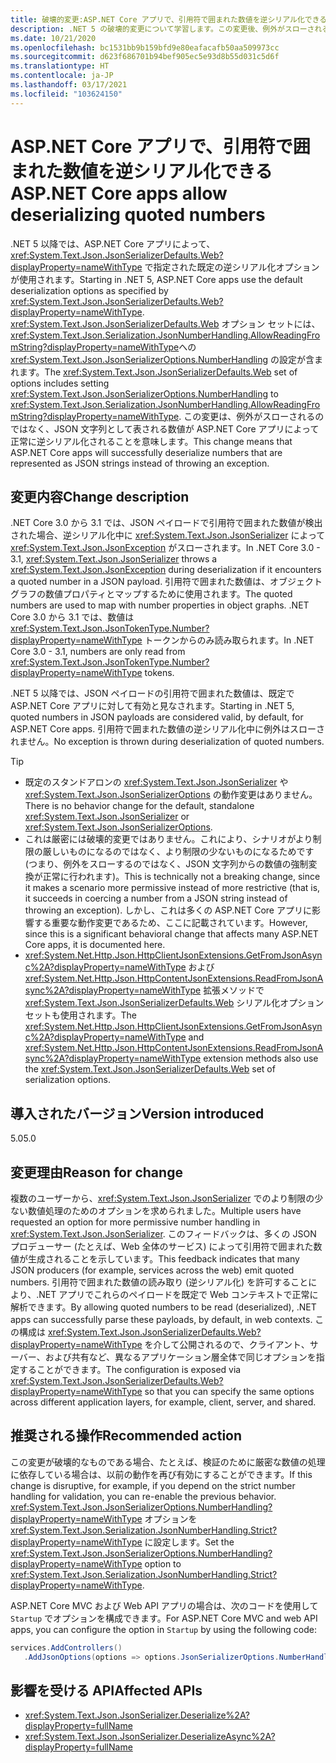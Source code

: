 ```yaml
---
title: 破壊的変更:ASP.NET Core アプリで、引用符で囲まれた数値を逆シリアル化できる
description: .NET 5 の破壊的変更について学習します。この変更後、例外がスローされるのではなく、JSON 文字列として表される数値が ASP.NET Core アプリによって正常に逆シリアル化されるようになります。
ms.date: 10/21/2020
ms.openlocfilehash: bc1531bb9b159bfd9e80eafacafb50aa509973cc
ms.sourcegitcommit: d623f686701b94bef905ec5e93d8b55d031c5d6f
ms.translationtype: HT
ms.contentlocale: ja-JP
ms.lasthandoff: 03/17/2021
ms.locfileid: "103624150"
---
```

# <a name="aspnet-core-apps-allow-deserializing-quoted-numbers"></a><span data-ttu-id="c40a9-103">ASP.NET Core アプリで、引用符で囲まれた数値を逆シリアル化できる</span><span class="sxs-lookup"><span data-stu-id="c40a9-103">ASP.NET Core apps allow deserializing quoted numbers</span></span>

<span data-ttu-id="c40a9-104">.NET 5 以降では、ASP.NET Core アプリによって、<xref:System.Text.Json.JsonSerializerDefaults.Web?displayProperty=nameWithType> で指定された既定の逆シリアル化オプションが使用されます。</span><span class="sxs-lookup"><span data-stu-id="c40a9-104">Starting in .NET 5, ASP.NET Core apps use the default deserialization options as specified by <xref:System.Text.Json.JsonSerializerDefaults.Web?displayProperty=nameWithType>.</span></span> <span data-ttu-id="c40a9-105"><xref:System.Text.Json.JsonSerializerDefaults.Web> オプション セットには、<xref:System.Text.Json.Serialization.JsonNumberHandling.AllowReadingFromString?displayProperty=nameWithType>への <xref:System.Text.Json.JsonSerializerOptions.NumberHandling> の設定が含まれます。</span><span class="sxs-lookup"><span data-stu-id="c40a9-105">The <xref:System.Text.Json.JsonSerializerDefaults.Web> set of options includes setting <xref:System.Text.Json.JsonSerializerOptions.NumberHandling> to <xref:System.Text.Json.Serialization.JsonNumberHandling.AllowReadingFromString?displayProperty=nameWithType>.</span></span> <span data-ttu-id="c40a9-106">この変更は、例外がスローされるのではなく、JSON 文字列として表される数値が ASP.NET Core アプリによって正常に逆シリアル化されることを意味します。</span><span class="sxs-lookup"><span data-stu-id="c40a9-106">This change means that ASP.NET Core apps will successfully deserialize numbers that are represented as JSON strings instead of throwing an exception.</span></span>

## <a name="change-description"></a><span data-ttu-id="c40a9-107">変更内容</span><span class="sxs-lookup"><span data-stu-id="c40a9-107">Change description</span></span>

<span data-ttu-id="c40a9-108">.NET Core 3.0 から 3.1 では、JSON ペイロードで引用符で囲まれた数値が検出された場合、逆シリアル化中に <xref:System.Text.Json.JsonSerializer> によって <xref:System.Text.Json.JsonException> がスローされます。</span><span class="sxs-lookup"><span data-stu-id="c40a9-108">In .NET Core 3.0 - 3.1, <xref:System.Text.Json.JsonSerializer> throws a <xref:System.Text.Json.JsonException> during deserialization if it encounters a quoted number in a JSON payload.</span></span> <span data-ttu-id="c40a9-109">引用符で囲まれた数値は、オブジェクト グラフの数値プロパティとマップするために使用されます。</span><span class="sxs-lookup"><span data-stu-id="c40a9-109">The quoted numbers are used to map with number properties in object graphs.</span></span> <span data-ttu-id="c40a9-110">.NET Core 3.0 から 3.1 では、数値は <xref:System.Text.Json.JsonTokenType.Number?displayProperty=nameWithType> トークンからのみ読み取られます。</span><span class="sxs-lookup"><span data-stu-id="c40a9-110">In .NET Core 3.0 - 3.1, numbers are only read from <xref:System.Text.Json.JsonTokenType.Number?displayProperty=nameWithType> tokens.</span></span>

<span data-ttu-id="c40a9-111">.NET 5 以降では、JSON ペイロードの引用符で囲まれた数値は、既定で ASP.NET Core アプリに対して有効と見なされます。</span><span class="sxs-lookup"><span data-stu-id="c40a9-111">Starting in .NET 5, quoted numbers in JSON payloads are considered valid, by default, for ASP.NET Core apps.</span></span> <span data-ttu-id="c40a9-112">引用符で囲まれた数値の逆シリアル化中に例外はスローされません。</span><span class="sxs-lookup"><span data-stu-id="c40a9-112">No exception is thrown during deserialization of quoted numbers.</span></span>

> [!TIP]
>
> - <span data-ttu-id="c40a9-113">既定のスタンドアロンの <xref:System.Text.Json.JsonSerializer> や <xref:System.Text.Json.JsonSerializerOptions> の動作変更はありません。</span><span class="sxs-lookup"><span data-stu-id="c40a9-113">There is no behavior change for the default, standalone <xref:System.Text.Json.JsonSerializer> or <xref:System.Text.Json.JsonSerializerOptions>.</span></span>
> - <span data-ttu-id="c40a9-114">これは厳密には破壊的変更ではありません。これにより、シナリオがより制限の厳しいものになるのではなく、より制限の少ないものになるためです (つまり、例外をスローするのではなく、JSON 文字列からの数値の強制変換が正常に行われます)。</span><span class="sxs-lookup"><span data-stu-id="c40a9-114">This is technically not a breaking change, since it makes a scenario more permissive instead of more restrictive (that is, it succeeds in coercing a number from a JSON string instead of throwing an exception).</span></span> <span data-ttu-id="c40a9-115">しかし、これは多くの ASP.NET Core アプリに影響する重要な動作変更であるため、ここに記載されています。</span><span class="sxs-lookup"><span data-stu-id="c40a9-115">However, since this is a significant behavioral change that affects many ASP.NET Core apps, it is documented here.</span></span>
> - <span data-ttu-id="c40a9-116"><xref:System.Net.Http.Json.HttpClientJsonExtensions.GetFromJsonAsync%2A?displayProperty=nameWithType> および <xref:System.Net.Http.Json.HttpContentJsonExtensions.ReadFromJsonAsync%2A?displayProperty=nameWithType> 拡張メソッドで <xref:System.Text.Json.JsonSerializerDefaults.Web> シリアル化オプション セットも使用されます。</span><span class="sxs-lookup"><span data-stu-id="c40a9-116">The <xref:System.Net.Http.Json.HttpClientJsonExtensions.GetFromJsonAsync%2A?displayProperty=nameWithType> and <xref:System.Net.Http.Json.HttpContentJsonExtensions.ReadFromJsonAsync%2A?displayProperty=nameWithType> extension methods also use the <xref:System.Text.Json.JsonSerializerDefaults.Web> set of serialization options.</span></span>

## <a name="version-introduced"></a><span data-ttu-id="c40a9-117">導入されたバージョン</span><span class="sxs-lookup"><span data-stu-id="c40a9-117">Version introduced</span></span>

<span data-ttu-id="c40a9-118">5.0</span><span class="sxs-lookup"><span data-stu-id="c40a9-118">5.0</span></span>

## <a name="reason-for-change"></a><span data-ttu-id="c40a9-119">変更理由</span><span class="sxs-lookup"><span data-stu-id="c40a9-119">Reason for change</span></span>

<span data-ttu-id="c40a9-120">複数のユーザーから、<xref:System.Text.Json.JsonSerializer> でのより制限の少ない数値処理のためのオプションを求められました。</span><span class="sxs-lookup"><span data-stu-id="c40a9-120">Multiple users have requested an option for more permissive number handling in <xref:System.Text.Json.JsonSerializer>.</span></span> <span data-ttu-id="c40a9-121">このフィードバックは、多くの JSON プロデューサー (たとえば、Web 全体のサービス) によって引用符で囲まれた数値が生成されることを示しています。</span><span class="sxs-lookup"><span data-stu-id="c40a9-121">This feedback indicates that many JSON producers (for example, services across the web) emit quoted numbers.</span></span> <span data-ttu-id="c40a9-122">引用符で囲まれた数値の読み取り (逆シリアル化) を許可することにより、.NET アプリでこれらのペイロードを既定で Web コンテキストで正常に解析できます。</span><span class="sxs-lookup"><span data-stu-id="c40a9-122">By allowing quoted numbers to be read (deserialized), .NET apps can successfully parse these payloads, by default, in web contexts.</span></span> <span data-ttu-id="c40a9-123">この構成は <xref:System.Text.Json.JsonSerializerDefaults.Web?displayProperty=nameWithType> を介して公開されるので、クライアント、サーバー、および共有など、異なるアプリケーション層全体で同じオプションを指定することができます。</span><span class="sxs-lookup"><span data-stu-id="c40a9-123">The configuration is exposed via <xref:System.Text.Json.JsonSerializerDefaults.Web?displayProperty=nameWithType> so that you can specify the same options across different application layers, for example, client, server, and shared.</span></span>

## <a name="recommended-action"></a><span data-ttu-id="c40a9-124">推奨される操作</span><span class="sxs-lookup"><span data-stu-id="c40a9-124">Recommended action</span></span>

<span data-ttu-id="c40a9-125">この変更が破壊的なものである場合、たとえば、検証のために厳密な数値の処理に依存している場合は、以前の動作を再び有効にすることができます。</span><span class="sxs-lookup"><span data-stu-id="c40a9-125">If this change is disruptive, for example, if you depend on the strict number handling for validation, you can re-enable the previous behavior.</span></span> <span data-ttu-id="c40a9-126"><xref:System.Text.Json.JsonSerializerOptions.NumberHandling?displayProperty=nameWithType> オプションを <xref:System.Text.Json.Serialization.JsonNumberHandling.Strict?displayProperty=nameWithType> に設定します。</span><span class="sxs-lookup"><span data-stu-id="c40a9-126">Set the <xref:System.Text.Json.JsonSerializerOptions.NumberHandling?displayProperty=nameWithType> option to <xref:System.Text.Json.Serialization.JsonNumberHandling.Strict?displayProperty=nameWithType>.</span></span>

<span data-ttu-id="c40a9-127">ASP.NET Core MVC および Web API アプリの場合は、次のコードを使用して `Startup` でオプションを構成できます。</span><span class="sxs-lookup"><span data-stu-id="c40a9-127">For ASP.NET Core MVC and web API apps, you can configure the option in `Startup` by using the following code:</span></span>

```csharp
services.AddControllers()
   .AddJsonOptions(options => options.JsonSerializerOptions.NumberHandling = JsonNumberHandling.Strict);
```

## <a name="affected-apis"></a><span data-ttu-id="c40a9-128">影響を受ける API</span><span class="sxs-lookup"><span data-stu-id="c40a9-128">Affected APIs</span></span>

- <xref:System.Text.Json.JsonSerializer.Deserialize%2A?displayProperty=fullName>
- <xref:System.Text.Json.JsonSerializer.DeserializeAsync%2A?displayProperty=fullName>

<!--

### Affected APIs

- `Overload:System.Text.Json.JsonSerializer.Deserialize`
- `Overload:System.Text.Json.JsonSerializer.DeserializeAsync`

### Category

- ASP.NET Core
- Serialization

-->
